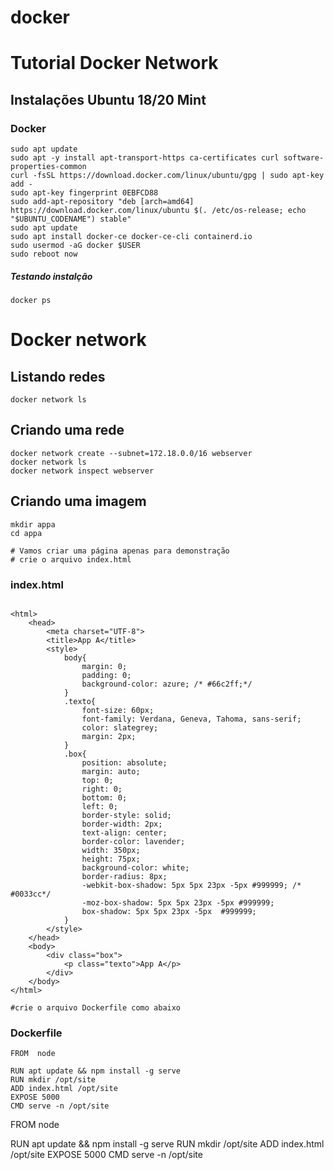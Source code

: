 # docker
# Tutorial Docker Network

## Instalações Ubuntu 18/20 Mint

### Docker

```
sudo apt update
sudo apt -y install apt-transport-https ca-certificates curl software-properties-common
curl -fsSL https://download.docker.com/linux/ubuntu/gpg | sudo apt-key add -
sudo apt-key fingerprint 0EBFCD88
sudo add-apt-repository "deb [arch=amd64] https://download.docker.com/linux/ubuntu $(. /etc/os-release; echo "$UBUNTU_CODENAME") stable"
sudo apt update
sudo apt install docker-ce docker-ce-cli containerd.io
sudo usermod -aG docker $USER
sudo reboot now
```
##### Testando instalção
```
docker ps
```

# Docker network

## Listando redes

```
docker network ls
```

## Criando uma rede

```
docker network create --subnet=172.18.0.0/16 webserver
docker network ls
docker network inspect webserver
```

## Criando uma imagem


```
mkdir appa
cd appa

# Vamos criar uma página apenas para demonstração
# crie o arquivo index.html
```
### index.html

```

<html>
    <head>
        <meta charset="UTF-8">
        <title>App A</title>
        <style>
            body{
                margin: 0;
                padding: 0;
                background-color: azure; /* #66c2ff;*/
            }
            .texto{
                font-size: 60px;
                font-family: Verdana, Geneva, Tahoma, sans-serif;
                color: slategrey;
                margin: 2px;
            }
            .box{
                position: absolute;
                margin: auto;
                top: 0;
                right: 0;
                bottom: 0;
                left: 0;
                border-style: solid;
                border-width: 2px;
                text-align: center;
                border-color: lavender;
                width: 350px;
                height: 75px;
                background-color: white;
                border-radius: 8px;
                -webkit-box-shadow: 5px 5px 23px -5px #999999; /* #0033cc*/
                -moz-box-shadow: 5px 5px 23px -5px #999999;
                box-shadow: 5px 5px 23px -5px  #999999;
            }
        </style>
    </head>
    <body>
        <div class="box">
            <p class="texto">App A</p>
        </div>
    </body>
</html>
```

```
#crie o arquivo Dockerfile como abaixo
```
### Dockerfile

```
FROM  node

RUN apt update && npm install -g serve
RUN mkdir /opt/site
ADD index.html /opt/site
EXPOSE 5000
CMD serve -n /opt/site
```





FROM  node

RUN apt update && npm install -g serve
RUN mkdir /opt/site
ADD index.html /opt/site
EXPOSE 5000
CMD serve -n /opt/site
```
